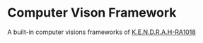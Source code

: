 # Computer Vison Framework
A built-in computer visions frameworks of [K.E.N.D.R.A.H-RA1018](https://github.com/BCICDIS/K.E.N.D.R.A.H-RA1018)
